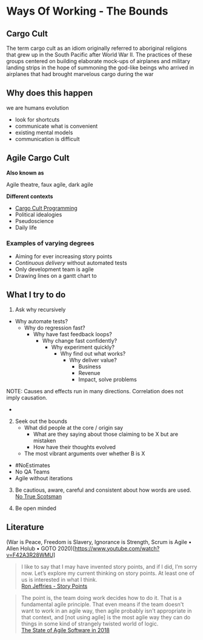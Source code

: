 # Ways Of Working - The Bounds

## Cargo Cult

The term cargo cult as an idiom originally referred to aboriginal religions that grew up in the South Pacific after World War II. The practices of these groups centered on building elaborate mock-ups of airplanes and military landing strips in the hope of summoning the god-like beings who arrived in airplanes that had brought marvelous cargo during the war

## Why does this happen

we are humans
evolution

- look for shortcuts
- communicate what is convenient
- existing mental models
- communication is difficult

## Agile Cargo Cult

**Also known as**

Agile theatre, faux agile, dark agile

**Different contexts**

- [Cargo Cult Programming](https://en.wikipedia.org/wiki/Cargo_cult_programming)
- Political idealogies
- Pseudoscience
- Daily life

### Examples of varying degrees

- Aiming for ever increasing story points
- *Continuous delivery* without automated tests
- Only development team is agile
- Drawing lines on a gantt chart to  

## What I try to do

1. Ask why recursively

- Why automate tests?
    - Why do regression fast?
        - Why have fast feedback loops?
            - Why change fast confidently?
                - Why experiment quickly?
                    - Why find out what works?
                        - Why deliver value?
                            - Business
                            - Revenue
                            - Impact, solve problems

NOTE: Causes and effects run in many directions. Correlation does not imply causation.

- 

2. Seek out the bounds
    - What did people at the core / origin say
        - What are they saying about those claiming to be X but are mistaken
        - How have their thoughts evolved
    - The most vibrant arguments over whether B is X

- #NoEstimates
- No QA Teams
- Agile without iterations

3. Be cautious, aware, careful and consistent about how words are used. [No True Scotsman](https://en.wikipedia.org/wiki/No_true_Scotsman)

4. Be open minded

## Literature

(War is Peace, Freedom is Slavery, Ignorance is Strength, Scrum is Agile • Allen Holub • GOTO 2020)[https://www.youtube.com/watch?v=F42A3R28WMU]

> I like to say that I may have invented story points, and if I did, I’m sorry now. Let’s explore my current thinking on story points. At least one of us is interested in what I think. 
> <br> [Ron Jeffries - Story Points](https://ronjeffries.com/articles/019-01ff/story-points/Index.html)

> The point is, the team doing work decides how to do it. That is a fundamental agile principle. That even means if the team doesn't want to work in an agile way, then agile probably isn't appropriate in that context, and [not using agile] is the most agile way they can do things in some kind of strangely twisted world of logic.
> <br> [The State of Agile Software in 2018](https://martinfowler.com/articles/agile-aus-2018.html)